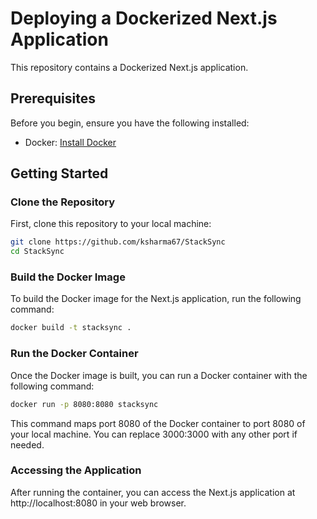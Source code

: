 # Deploying a Dockerized Next.js Application

This repository contains a Dockerized Next.js application.

## Prerequisites

Before you begin, ensure you have the following installed:

- Docker: [Install Docker](https://docs.docker.com/get-docker/)

## Getting Started

### Clone the Repository

First, clone this repository to your local machine:
```bash
git clone https://github.com/ksharma67/StackSync
cd StackSync
```

### Build the Docker Image

To build the Docker image for the Next.js application, run the following command:
```bash
docker build -t stacksync .
```

### Run the Docker Container

Once the Docker image is built, you can run a Docker container with the following command:
```bash
docker run -p 8080:8080 stacksync
```

This command maps port 8080 of the Docker container to port 8080 of your local machine. You can replace 3000:3000 with any other port if needed.

### Accessing the Application
After running the container, you can access the Next.js application at http://localhost:8080 in your web browser.
